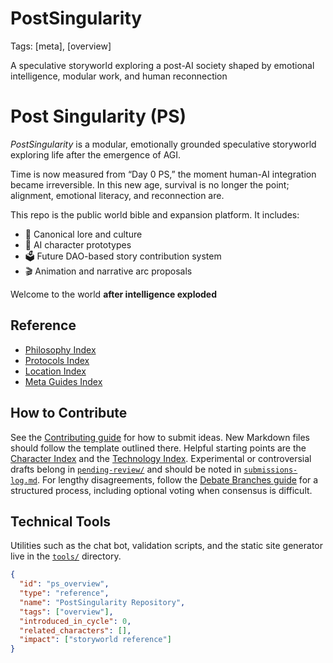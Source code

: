 # PostSingularity
Tags: [meta], [overview]

A speculative storyworld exploring a post-AI society shaped by emotional intelligence, modular work, and human reconnection

# Post Singularity (PS)

_PostSingularity_ is a modular, emotionally grounded speculative storyworld exploring life after the emergence of AGI.

Time is now measured from “Day 0 PS,” the moment human-AI integration became irreversible. In this new age, survival is no longer the point; alignment, emotional literacy, and reconnection are.

This repo is the public world bible and expansion platform. It includes:

- 📖 Canonical lore and culture
- 🧠 AI character prototypes
- 🗳️ Future DAO-based story contribution system
- 🎬 Animation and narrative arc proposals

Welcome to the world **after intelligence exploded**

## Reference

- [Philosophy Index](philosophy/index.md)
- [Protocols Index](protocols/index.md)
- [Location Index](locations/index.md)
- [Meta Guides Index](worldbible/meta/index.md)

## How to Contribute

See the [Contributing guide](Contributing.md) for how to submit ideas. New
Markdown files should follow the template outlined there. Helpful starting
points are the [Character Index](characters/index.md) and the
[Technology Index](worldbible/technologies/index.md).
Experimental or controversial drafts belong in [`pending-review/`](pending-review/)
and should be noted in [`submissions-log.md`](submissions-log.md).
For lengthy disagreements, follow the [Debate Branches guide](docs/debate-branches.md) for a structured process, including optional voting when consensus is difficult.

## Technical Tools

Utilities such as the chat bot, validation scripts, and the static site generator live in the [`tools/`](tools/) directory.

```json
{
  "id": "ps_overview",
  "type": "reference",
  "name": "PostSingularity Repository",
  "tags": ["overview"],
  "introduced_in_cycle": 0,
  "related_characters": [],
  "impact": ["storyworld reference"]
}
```
